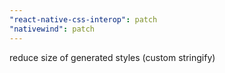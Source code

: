 ```yaml
---
"react-native-css-interop": patch
"nativewind": patch
---
```


reduce size of generated styles (custom stringify)
